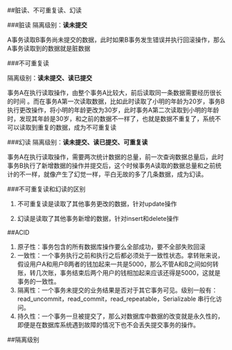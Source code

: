 ##脏读、不可重复读、幻读

###脏读
隔离级别：**读未提交**

A事务读取B事务尚未提交的数据，此时如果B事务发生错误并执行回滚操作，那么A事务读取到的数据就是脏数据

###不可重复读

隔离级别：**读未提交、读已提交**

事务A在执行读取操作，由整个事务A比较大，前后读取同一条数据需要经历很长的时间 。而在事务A第一次读取数据，比如此时读取了小明的年龄为20岁，事务B执行更改操作，将小明的年龄更改为30岁，此时事务A第二次读取到小明的年龄时，发现其年龄是30岁，和之前的数据不一样了，也就是数据不重复了，系统不可以读取到重复的数据，成为不可重复读

###幻读
隔离级别：**读未提交、读已提交、可重复读**

事务A在执行读取操作，需要两次统计数据的总量，前一次查询数据总量后，此时事务B执行了新增数据的操作并提交后，这个时候事务A读取的数据总量和之前统计的不一样，就像产生了幻觉一样，平白无故的多了几条数据，成为幻读。

###不可重复读和幻读的区别
1. 不可重复读是读取了其他事务更改的数据，针对update操作

2. 幻读是读取了其他事务新增的数据，针对insert和delete操作

##ACID
1. 原子性：事务包含的所有数据库操作要么全部成功，要不全部失败回滚
2. 一致性：一个事务执行之前和执行之后都必须处于一致性状态。拿转账来说，假设用户A和用户B两者的钱加起来一共是5000，那么不管A和B之间如何转账，转几次账，事务结束后两个用户的钱相加起来应该还得是5000，这就是事务的一致性。
3. 隔离性：一个事务未提交的业务结果是否对于其它事务可见。级别一般有：read_uncommit，read_commit，read_repeatable，Serializable 串行化访问。
4. 持久性：一个事务一旦被提交了，那么对数据库中数据的改变就是永久性的，即便是在数据库系统遇到故障的情况下也不会丢失提交事务的操作。

##隔离级别

